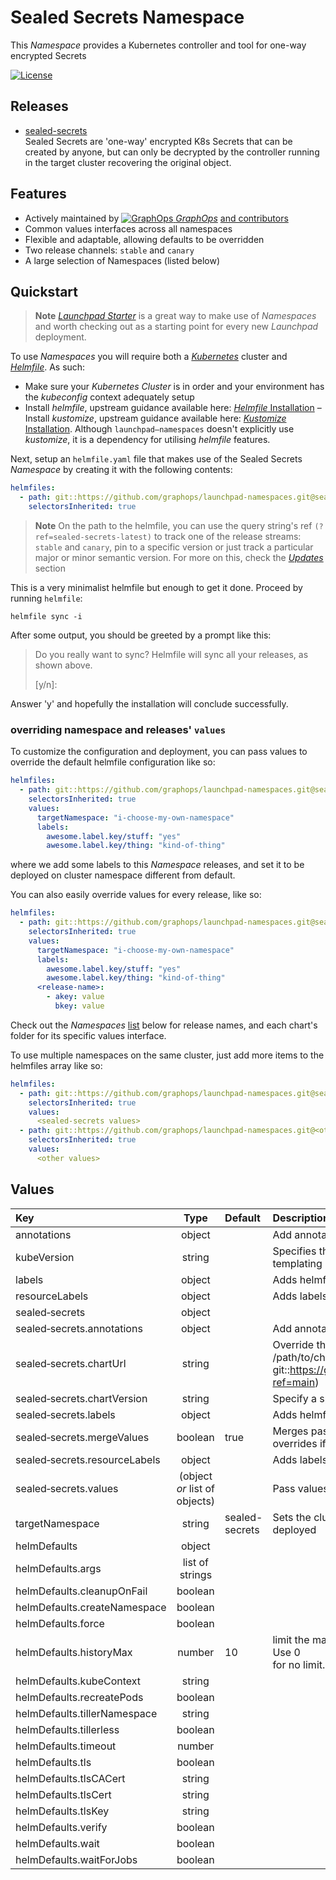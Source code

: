 

# Sealed Secrets Namespace

This *Namespace* provides a Kubernetes controller and tool for one-way encrypted Secrets

[![License](https://img.shields.io/badge/License-Apache%202.0-blue.svg)](https://opensource.org/licenses/Apache-2.0)

## Releases
- [sealed-secrets](https://github.com/bitnami/charts/tree/main/bitnami/sealed-secrets)<br>
Sealed Secrets are 'one-way' encrypted K8s Secrets that can be created by anyone, but can only be decrypted by the controller running in the target cluster recovering the original object.

## Features

- Actively maintained by [![GraphOps](https://avatars.githubusercontent.com/u/85314764?s=12&v=4) *GraphOps*](https://graphops.xyz) [and contributors](/graphs/contributors)
- Common values interfaces across all namespaces
- Flexible and adaptable, allowing defaults to be overridden
- Two release channels: `stable` and `canary`
- A large selection of Namespaces (listed below)

## Quickstart

> **Note**
> [*Launchpad Starter*](https://github.com/graphops/launchpad-starter) is a great way to make use of *Namespaces* and worth checking out as a starting point for every new *Launchpad* deployment.

To use *Namespaces* you will require both a [*Kubernetes*](https://kubernetes.io) cluster and [*Helmfile*](https://github.com/helmfile/helmfile).
As such:
- Make sure your *Kubernetes* *Cluster* is in order and your environment has the *kubeconfig* context adequately setup
- Install *helmfile*, upstream guidance available here: [*Helmfile* Installation](https://github.com/helmfile/helmfile#installation)
– Install *kustomize*, upstream guidance available here: [*Kustomize* Installation](https://kubectl.docs.kubernetes.io/installation/kustomize/). Although `launchpad–namespaces` doesn't explicitly use *kustomize*, it is a dependency for utilising *helmfile* features.

Next, setup an `helmfile.yaml` file that makes use of the Sealed Secrets *Namespace* by creating it with the following contents:
```yaml
helmfiles:
  - path: git::https://github.com/graphops/launchpad-namespaces.git@sealed-secrets/helmfile.yaml?ref=sealed-secrets-latest
    selectorsInherited: true
```

> **Note**
> On the path to the helmfile, you can use the query string's ref `(?ref=sealed-secrets-latest)` to track one of the release streams: `stable` and `canary`, pin to a specific version or just track a particular major or minor semantic version.
> For more on this, check the [*Updates*](/README.md#Updates) section

This is a very minimalist helmfile but enough to get it done.
Proceed by running `helmfile`:
```shell
helmfile sync -i
```

After some output, you should be greeted by a prompt like this:
> Do you really want to sync?
>   Helmfile will sync all your releases, as shown above.
>
>  [y/n]:

Answer 'y' and hopefully the installation will conclude successfully.

### overriding namespace and releases' `values`

To customize the configuration and deployment, you can pass values to override the default helmfile configuration like so:
```yaml
helmfiles:
  - path: git::https://github.com/graphops/launchpad-namespaces.git@sealed-secrets/helmfile.yaml?ref=sealed-secrets-latest
    selectorsInherited: true
    values:
      targetNamespace: "i-choose-my-own-namespace"
      labels:
        awesome.label.key/stuff: "yes"
        awesome.label.key/thing: "kind-of-thing"
```

where we add some labels to this *Namespace* releases, and set it to be deployed on cluster namespace different from default.

You can also easily override values for every release, like so:
```yaml
helmfiles:
  - path: git::https://github.com/graphops/launchpad-namespaces.git@sealed-secrets/helmfile.yaml?ref=sealed-secrets-latest
    selectorsInherited: true
    values:
      targetNamespace: "i-choose-my-own-namespace"
      labels:
        awesome.label.key/stuff: "yes"
        awesome.label.key/thing: "kind-of-thing"
      <release-name>:
        - akey: value
          bkey: value
```

Check out the *Namespaces* [list](/README.md#namespaces) below for release names, and each chart's folder for its specific values interface.

To use multiple namespaces on the same cluster, just add more items to the helmfiles array like so:
```yaml
helmfiles:
  - path: git::https://github.com/graphops/launchpad-namespaces.git@sealed-secrets/helmfile.yaml?ref=sealed-secrets-latest
    selectorsInherited: true
    values:
      <sealed-secrets values>
  - path: git::https://github.com/graphops/launchpad-namespaces.git@<other namespace>/helmfile.yaml?ref=<other namespace>-latest
    selectorsInherited: true
    values:
      <other values>
```

## Values

| Key | Type | Default | Description |
| :--- | :---: | :--- | :--- |
annotations | object |  | Add annotations to release resources on this namespace |
kubeVersion | string |  | Specifies the kubernetes API version, useful in helm templating environment |
labels | object |  | Adds helmfile labels to releases on this namespace |
resourceLabels | object |  | Adds labels to release resources on this namespace |
sealed&#8209;secrets | object |  |  |
sealed&#8209;secrets.annotations | object |  | Add annotations to resources on this release |
sealed&#8209;secrets.chartUrl | string |  | Override this release's chart URL (i.e: an absolute like /path/to/chart.tgz or /path/to/chart_dir. Or a remote like git::https://github.com/bitnami/charts.git@bitnami/apache?ref=main) |
sealed&#8209;secrets.chartVersion | string |  | Specify a specific chart version to use for this release |
sealed&#8209;secrets.labels | object |  | Adds helmfile labels to this release |
sealed&#8209;secrets.mergeValues | boolean | true | Merges passed values with namespace's defaults if true, overrides if false |
sealed&#8209;secrets.resourceLabels | object |  | Adds labels to resources on this release |
sealed&#8209;secrets.values | (object *or* list of objects) |  | Pass values to the release helm chart |
targetNamespace | string | sealed-secrets | Sets the cluster namespace in which the releases will be deployed |
helmDefaults | object |  |  |
helmDefaults.args | list of strings |  |  |
helmDefaults.cleanupOnFail | boolean |  |  |
helmDefaults.createNamespace | boolean |  |  |
helmDefaults.force | boolean |  |  |
helmDefaults.historyMax | number | 10 | limit the maximum number of revisions saved per release. Use 0<br>for no limit. |
helmDefaults.kubeContext | string |  |  |
helmDefaults.recreatePods | boolean |  |  |
helmDefaults.tillerNamespace | string |  |  |
helmDefaults.tillerless | boolean |  |  |
helmDefaults.timeout | number |  |  |
helmDefaults.tls | boolean |  |  |
helmDefaults.tlsCACert | string |  |  |
helmDefaults.tlsCert | string |  |  |
helmDefaults.tlsKey | string |  |  |
helmDefaults.verify | boolean |  |  |
helmDefaults.wait | boolean |  |  |
helmDefaults.waitForJobs | boolean |  |  |

